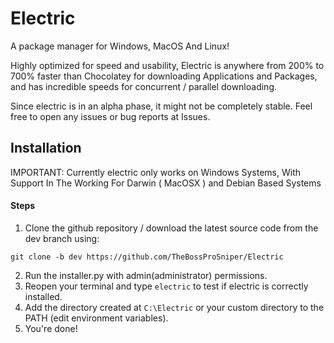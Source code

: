 # Electric
A package manager for Windows, MacOS And Linux!

Highly optimized for speed and usability, Electric is anywhere from 200% to 700% faster than Chocolatey for downloading Applications and Packages, and has incredible speeds for concurrent / parallel downloading.

Since electric is in an alpha phase, it might not be completely stable. Feel free to open any issues or bug reports at Issues.

## Installation

IMPORTANT: Currently electric only works on Windows Systems, With Support In The Working For Darwin ( MacOSX ) and Debian Based Systems

#### Steps

1. Clone the github repository / download the latest source code from the dev branch using:
```
git clone -b dev https://github.com/TheBossProSniper/Electric
```
2. Run the installer.py with admin(administrator) permissions.
3. Reopen your terminal and type `electric` to test if electric is correctly installed.
4. Add the directory created at `C:\Electric` or your custom directory to the PATH (edit environment variables).
5. You're done!
